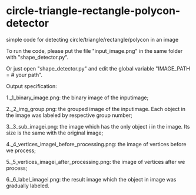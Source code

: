 # circle-triangle-rectangle-polycon-detector

simple code for detecting circle/triangle/rectangle/polycon in an image

To run the code, please put the file "input_image.png" in the same folder with "shape_detector.py".

Or just open "shape_detector.py" and edit the global variable "IMAGE_PATH = # your path".

Output specification:

1._1_binary_image.png: the binary image of the inputimage;

2._2_img_group.png: the grouped image of the inputimage. Each object in the image was labeled by respective group number;

3._3_sub_imagei.png: the image which has the only object i in the image. Its size is the same with the original image;

4._4_vertices_imagei_before_processing.png: the image of vertices before we process;

5._5_vertices_imagei_after_processing.png: the image of vertices after we process;

6._6_label_imagei.png: the result image which the object in image was gradually labeled.
